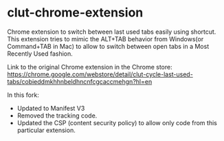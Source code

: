 clut-chrome-extension
=====================

Chrome extension to switch between last used tabs easily using shortcut. This extension tries to mimic the ALT+TAB behavior from Windows(or Command+TAB in Mac) to allow to switch between open tabs in a Most Recently Used fashion.

Link to the original Chrome extension in the Chrome store: 
https://chrome.google.com/webstore/detail/clut-cycle-last-used-tabs/cobieddmkhhnbeldhncnfcgcaccmehgn?hl=en

In this fork:

- Updated to Manifest V3
- Removed the tracking code.
- Updated the CSP (content security policy) to allow only code from this particular extension.
